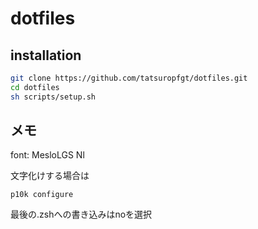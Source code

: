 # dotfiles

## installation
```sh
git clone https://github.com/tatsuropfgt/dotfiles.git
cd dotfiles
sh scripts/setup.sh
```

## メモ
font: MesloLGS Nl

文字化けする場合は
```
p10k configure
```
最後の.zshへの書き込みはnoを選択

